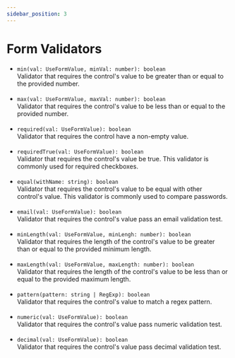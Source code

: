 ```yaml
---
sidebar_position: 3
---
```


# Form Validators

- ```min(val: UseFormValue, minVal: number): boolean```<br />Validator that requires the control's value to be greater than or equal to the provided number.<br /><br />
- ```max(val: UseFormValue, maxVal: number): boolean```<br />Validator that requires the control's value to be less than or equal to the provided number.<br /><br />
- ```required(val: UseFormValue): boolean```<br />Validator that requires the control have a non-empty value.<br /><br />
- ```requiredTrue(val: UseFormValue): boolean```<br />Validator that requires the control's value be true. This validator is commonly used for required checkboxes.<br /><br />
- ```equal(withName: string): boolean```<br />Validator that requires the control's value to be equal with other control's value. This validator is commonly used to compare passwords.<br /><br />
- ```email(val: UseFormValue): boolean```<br />Validator that requires the control's value pass an email validation test.<br /><br />
- ```minLength(val: UseFormValue, minLengh: number): boolean```<br />Validator that requires the length of the control's value to be greater than or equal to the provided minimum length.<br /><br />
- ```maxLength(val: UseFormValue, maxLength: number): boolean```<br />Validator that requires the length of the control's value to be less than or equal to the provided maximum length.<br /><br />
- ```pattern(pattern: string | RegExp): boolean```<br />Validator that requires the control's value to match a regex pattern.<br /><br />
- ```numeric(val: UseFormValue): boolean```<br />Validator that requires the control's value pass numeric validation test.<br /><br />
- ```decimal(val: UseFormValue): boolean```<br />Validator that requires the control's value pass decimal validation test.